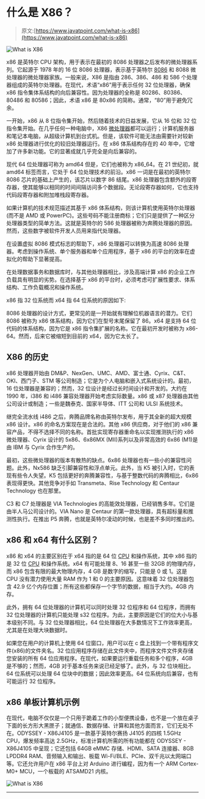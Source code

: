 # 什么是 X86？

> 原文:[https://www.javatpoint.com/what-is-x86](https://www.javatpoint.com/what-is-x86)

![What is X86](../Images/4567ab29aa4826fad8a4d904f614d8f7.png)

x86 是英特尔 CPU 架构，用于表示在最初的 8086 处理器之后发布的微处理器系列。它起源于 1978 年的 16 位 8086 处理器，表示基于英特尔 [8086](https://www.javatpoint.com/8086-microprocessor) 和 8088 微处理器的微处理器家族。一般来说，X86 是指由 286、386、486 和 586 个处理器组成的英特尔处理器。在现代，术语“x86”用于表示任何 32 位处理器，确保 x86 指令集体系结构的向后兼容性。因为处理器的全称是 80286、80386、80486 和 80586；因此，术语 x86 是 80x86 的简称。通常，“80”用于避免冗余。

一开始，x86 从 8 位指令集开始，然后随着技术的日益发展，它从 16 位和 32 位指令集开始。在几乎任何一种电脑中，X86 [微处理器](https://www.javatpoint.com/microprocessor-introduction)都可以运行；计算机服务器和笔记本电脑，从超级计算机到台式机。但是，该软件可能无法由需要针对较新 x86 处理器进行优化的较旧处理器运行。在 x86 体系结构存在的 40 年中，它增加了许多新功能。它的显著成就几乎完全是向后兼容的。

现代 64 位处理器可称为 amd64 但是，它们也被称为 x86_64。在 21 世纪初，就 amd64 标签而言，它处于 64 位处理技术的前沿。x86 一词是在最初的英特尔 8086 芯片的基础上产生的，该芯片以数字 86 结尾。x86 处理器包含额外的段寄存器，使其能够以相同的时间间隔访问多个数据段。无论段寄存器如何，它也支持代码段寄存器和附加堆栈段寄存器。

如果计算机的技术规范描述其基于 x86 体系结构，则该计算机使用英特尔处理器(而不是 AMD 或 PowerPC)。这些号码不能注册商标；它们只是提供了一种区分处理器类型的简单方法。这就是英特尔的 586 处理器被称为奔腾处理器的原因。然而，这些数字被软件开发人员用来指代处理器。

在设置虚拟 8086 模式标志的帮助下，x86 处理器可以转换为高速 8086 处理器。考虑到操作系统、单个服务器和单个应用程序，基于 x86 的平台的效率在虚拟化的帮助下显著提高。

在处理数据事务和数据库时，与其他处理器相比，涉及高端计算 x86 的企业工作负载具有明显的劣势。在选择基于 x86 的平台时，必须考虑可扩展性要求、体系结构、工作负载概况和操作系统。

x86 指 32 位系统而 x64 指 64 位系统的原因如下:

8086 处理器的设计方式，更常见的是一开始就有理解位机器语言的潜力。它们 8086 被称为 x86 体系结构，因为它们在型号末尾保留了 86。x64 是支持 64 位代码的体系结构，因为它是 x86 指令集扩展的名称。它在最初开发时被称为 x86-64。然而，后来它被缩短到目前的 x64，因为它太长了。

## X86 的历史

x86 处理器开始由 DM&P、NexGen、UMC、AMD、富士通、Cyrix、C&T、OKI、西门子、STM 等公司制造；它是为个人电脑和嵌入式系统设计的。最初，16 位处理器是兼容的；然而，32 位设计是经过长时间设计和开发的。大约在 1990 年，i386 和 i486 兼容处理器开始考虑实际数量。x86 或 x87 处理器由其他公司设计或制造；一些是魏泰克、国家半导体、ITT 公司和 ULSI 系统技术。

继完全流水线 i486 之后，奔腾品牌名称由英特尔发布，用于其全新的超大规模 x86 设计。x86 的命名方案现在是合法的。其他 x86 供应商，对于他们的 x86 兼容产品，不得不选择不同的名称。首批实现寄存器重命名以实现推测执行的 x86 微处理器、Cyrix 设计的 5x86、6x86MX (MII)系列以及非常高效的 6x86 (M1)是由 IBM 与 Cyrix 合作生产的。

最初，这些微处理器的版本有散热的缺点。6x86 处理器也有一些小的兼容性问题。此外，Nx586 缺乏引脚兼容性和浮点单元。此外，当 K5 被引入时，它的表现有些令人失望。K5 包括更好的奔腾兼容性，与基于整数代码的奔腾相比，6x86 表现得更快。其他竞争对手如 Transmeta、Rise Technology 和 Centaur Technology 也在那里。

C3 和 C7 处理器是 VIA Technologies 的高能效处理器，已经销售多年。它们是由半人马公司设计的。VIA Nano 是 Centaur 的第一款处理器，具有超标量和推测性执行。在推出 P5 奔腾，也就是英特尔凌动的时候，也是差不多同时推出的。

## x86 和 x64 有什么区别？

x86 和 x64 的主要区别在于 x64 指的是 64 位 [CPU](https://www.javatpoint.com/central-processing-unit) 和操作系统，其中 x86 指的是 32 位 [CPU](https://www.javatpoint.com/cpu-full-form) 和操作系统。x64 有可能处理 8、16 甚至一些 32GB 的物理内存，而 x86 包含有限的最大物理内存，4 GB 是数字的缩写，只能是 0 或 1。这是 CPU 没有潜力使用大量 RAM 作为 1 和 0 的主要原因。这意味着 32 位处理器包含 42.9 亿个内存位置；所有这些都保存一个字节的数据，相当于大约。4GB 内存。

此外，拥有 64 位处理器的计算机可以同时处理 32 位程序和 64 位程序，而拥有 32 位处理器的计算机只能处理 s32 位程序。为此，主要原因是它们的位大小与基本级别不同。与 32 位处理器相比，64 位处理器在大多数情况下工作效率更高，尤其是在处理大块数据时。

如果您在用户的计算机上使用 64 位窗口，用户可以在 c 盘上找到一个带有程序文件(x86)的文件夹名。32 位应用程序存储在此文件夹中，而程序文件文件夹存储您安装的所有 64 位应用程序。在现代，如果要运行重载任务和多个程序，4GB 是不够的；然而，4GB 对于基本任务来说已经足够了。此外，与 32 位块相比，64 位系统可以处理 64 位块中的数据；因此效率更高。64 位系统向后兼容，也有可能运行 32 位程序。

## x86 单板计算机示例

在现代，电脑不仅仅是一个只用于跪着工作的小型便携设备，也不是一个放在桌子下面的长方形大黑匣子；就通信、数据存储、计算和其他方面而言，它们无处不在。ODYSSEY - X86J4105 是一款基于英特尔赛扬 J4105 的四核 1.5GHz CPU，爆发频率高达 2.5GHz，标准计算机所需的所有功能都在 ODYSSEY - X86J4105 中呈现；它还包括 64GB eMMC 存储、HDMI、SATA 连接器、8GB LPDDR4 RAM、音频输入和输出、板载 Wi-Fi/BLE、PCIe、双千兆以太网端口等。它还允许用户在 x86 平台上对 Arduino 进行编程，因为有一个 ARM Cortex-M0+ MCU，一个板载的 ATSAMD21 内核。

![What is X86](../Images/37ae10f576663c5a826c00c23b45c67f.png)

* * *